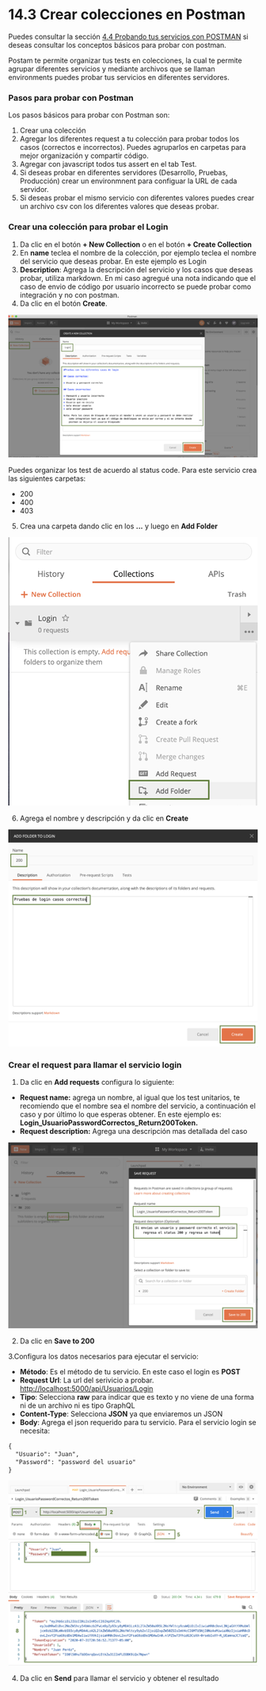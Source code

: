 # 14.3 Crear colecciones en Postman

Puedes consultar la sección [4.4 Probando tus servicios con POSTMAN](https://abi.gitbook.io/net-core/4.-creando-tu-primer-servicio/4.4-probando-tus-servicios-con-postman) si deseas consultar los conceptos básicos para probar con postman.

Postam te permite organizar tus tests en colecciones, la cual te permite agrupar diferentes servicios y mediante archivos que se llaman environments puedes probar tus servicios en diferentes servidores.

### Pasos para probar con Postman

Los pasos básicos para probar con Postman son:

1. Crear una colección
2. Agregar los diferentes request a tu colección para probar todos los casos \(correctos e incorrectos\). Puedes agruparlos en carpetas para mejor organización y compartir código.
3. Agregar con javascript todos tus assert en el tab Test.
4. Si deseas probar en diferentes servidores \(Desarrollo, Pruebas, Producción\) crear un environmnent para configuar  la URL de cada servidor.
5. Si deseas probar el mismo servicio con diferentes valores  puedes crear un archivo csv  con los diferentes valores que deseas probar.

### Crear una colección para probar el Login

1. Da clic en el botón **+ New Collection** o en el botón **+ Create Collection**
2. En **name** teclea el nombre de la colección, por ejemplo teclea el nombre del servicio que deseas probar. En este ejemplo es Login
3. **Description**: Agrega la descripción del servicio y los casos que deseas probar, utiliza markdown. En mi caso agregué una nota indicando que el caso de envio de código por usuario incorrecto se puede probar como integración y no con postman.
4. Da clic en el botón **Create**.

![](../.gitbook/assets/image%20%28526%29.png)

Puedes organizar los test de acuerdo al status code. Para este servicio crea las siguientes carpetas:

* 200 
* 400
* 403

5. Crea una carpeta dando clic en los **...** y luego en **Add Folder**

![](../.gitbook/assets/image%20%28529%29.png)

6. Agrega el nombre y descripción y da clic en **Create**

![](../.gitbook/assets/image%20%28530%29.png)

### Crear el request para llamar el servicio login

1. Da clic en **Add requests** configura lo siguiente:

* **Request name:** agrega un nombre, al igual que los test unitarios, te recomiendo que el nombre sea el nombre del servicio, a continuación el caso y por último lo que esperas obtener. En este ejemplo es: **Login\_UsuarioPasswordCorrectos\_Return200Token.** 
* **Request description:** Agrega una descripción mas detallada del caso

![](../.gitbook/assets/image%20%28527%29.png)

2. Da clic en **Save to 200**

3.Configura los datos necesarios para ejecutar el servicio:

* **Método**: Es el método de tu servicio. En este caso el login es **POST**
* **Request Url**: La url del serivicio a probar. [http://localhost:5000/api/Usuarios/Login](http://localhost:5000/api/Usuarios/Login)
* **Tipo**: Selecciona **raw** para indicar que es texto y no viene de una forma ni de un archivo ni es tipo GraphQL
* **Content-Type**: Selecciona **JSON** ya que enviaremos un JSON
* **Body**: Agrega el json requerido para tu servicio. Para el servicio login se necesita:

```text
{
  "Usuario": "Juan",
  "Password": "password del usuario"
}
```

![](../.gitbook/assets/image%20%28531%29.png)

4. Da clic en **Send** para llamar el servicio y obtener el resultado

### 



